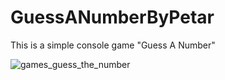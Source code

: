 # GuessANumberByPetar
This is a simple console game "Guess A Number"


![games_guess_the_number](https://github.com/PetarArnaudov/GuessANumberByPetar/assets/143598922/db466083-6f58-4855-addb-353aa65f6e95)
